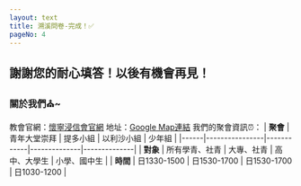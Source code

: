 ```yaml
---
layout: text
title: 溯溪問卷-完成！✅
pageNo: 4
---
```


## 謝謝您的耐心填答！以後有機會再見！


### 關於我們⛪~
教會官網：[懷寧浸信會官網](https://www.hwaining.org/)
地址：[Google Map連結](https://goo.gl/maps/Dj29Di7eEa1DJHAx5)
我們的聚會資訊⏰：
| **聚會** | 青年大堂崇拜   | 提多小組   | 以利沙小組   | 少年組       |
|------|----------------|------------|--------------|--------------|
| **對象** | 所有學青、社青 | 大專、社青 | 高中、大學生 | 小學、國中生 |
| **時間** | 日1330-1500      | 日1530-1700  | 日1530-1700    | 日1030-1200    |
